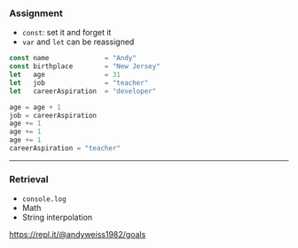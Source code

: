 ### Assignment

* `const`: set it and forget it
* `var` and `let` can be reassigned

```js
const name              = "Andy"
const birthplace        = "New Jersey"
let   age               = 31
let   job               = "teacher"
let   careerAspiration  = "developer"

age = age + 1
job = careerAspiration
age += 1
age += 1
age += 1
careerAspiration = "teacher"
```

---

### Retrieval

* `console.log`
* Math
* String interpolation

https://repl.it/@andyweiss1982/goals
